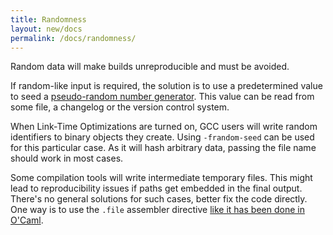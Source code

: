 ```yaml
---
title: Randomness
layout: new/docs
permalink: /docs/randomness/
---
```


Random data will make builds unreproducible and must be avoided.

If random-like input is required, the solution is to use a predetermined value
to seed a [pseudo-random number
generator](https://en.wikipedia.org/wiki/Pseudorandom_number_generator). This
value can be read from some file, a changelog or the version control system.

When Link-Time Optimizations are turned on, GCC users will write random
identifiers to binary objects they create. Using `-frandom-seed` can be used for
this particular case. As it will hash arbitrary data, passing the file name
should work in most cases.

Some compilation tools will write intermediate temporary files. This might lead
to reproducibility issues if paths get embedded in the final output. There's no
general solutions for such cases, better fix the code directly. One way is to
use the `.file` assembler directive [like it has been done in
O'Caml](https://sources.debian.net/src/ocaml/4.02.3-5/debian/patches/0010-Add-a-.file-directive-to-generated-.s-files.patch/).
